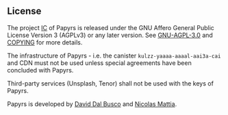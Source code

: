 ## License

The project [IC](https://github.com/papyrs/ic) of Papyrs is released under the GNU Affero General Public License Version 3 (AGPLv3) or any later version. See [GNU-AGPL-3.0](GNU-AGPL-3.0) and [COPYING](COPYING) for more details.

The infrastructure of Papyrs - i.e. the canister `kulzz-yaaaa-aaaal-aai3a-cai` and CDN must not be used unless special agreements have been concluded with Papyrs.

Third-party services (Unsplash, Tenor) shall not be used with the keys of Papyrs.

Papyrs is developed by [David Dal Busco](mailto:david.dalbusco@outlook.com) and [Nicolas Mattia](mailto:nicolas@nmattia.com).

